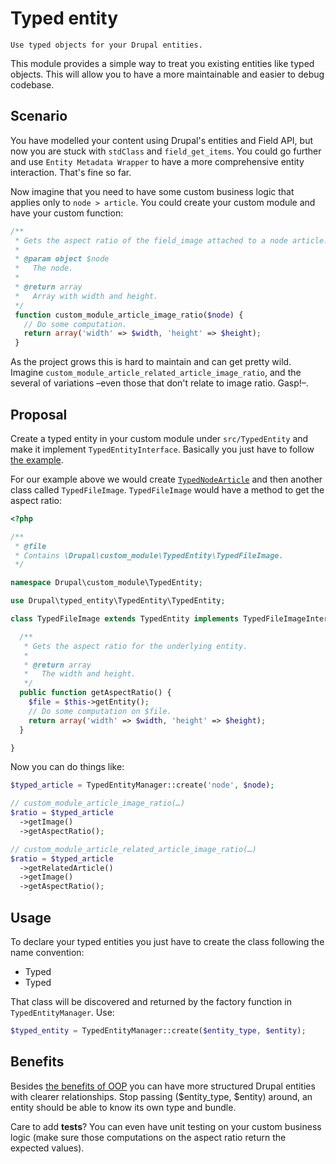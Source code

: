 # Typed entity

```
Use typed objects for your Drupal entities.
```

This module provides a simple way to treat you existing entities like typed
objects. This will allow you to have a more maintainable and easier to debug
codebase.

## Scenario

You have modelled your content using Drupal's entities and Field API, but now
you are stuck with `stdClass` and `field_get_items`. You could go further and
use `Entity Metadata Wrapper` to have a more comprehensive entity interaction.
That's fine so far.

Now imagine that you need to have some custom business logic that applies only
to `node > article`. You could create your custom module and have your custom
function:

```php
/**
 * Gets the aspect ratio of the field_image attached to a node article.
 * 
 * @param object $node
 *   The node.
 *
 * @return array
 *   Array with width and height.
 */
 function custom_module_article_image_ratio($node) {
   // Do some computation.
   return array('width' => $width, 'height' => $height);
 }
```

As the project grows this is hard to maintain and can get pretty wild. Imagine
`custom_module_article_related_article_image_ratio`, and the several of
variations –even those that don't relate to image ratio. Gasp!–.

## Proposal

Create a typed entity in your custom module under `src/TypedEntity` and make it implement `TypedEntityInterface`. Basically you just have to follow [the example](blob/7.x-1.x/modules/typed_entity_example/src/TypedEntity/TypedNode.php).

For our example above we would create [`TypedNodeArticle`](blob/7.x-1.x/modules/typed_entity_example/src/TypedEntity/TypedNodeArticle.php) and then another class called `TypedFileImage`. `TypedFileImage` would have a method to get the aspect ratio:

```php
<?php

/**
 * @file
 * Contains \Drupal\custom_module\TypedEntity\TypedFileImage.
 */

namespace Drupal\custom_module\TypedEntity;

use Drupal\typed_entity\TypedEntity\TypedEntity;

class TypedFileImage extends TypedEntity implements TypedFileImageInterface {

  /**
   * Gets the aspect ratio for the underlying entity.
   *
   * @return array
   *   The width and height.
   */
  public function getAspectRatio() {
    $file = $this->getEntity();
    // Do some computation on $file.
    return array('width' => $width, 'height' => $height);
  }

}
```

Now you can do things like:

```php
$typed_article = TypedEntityManager::create('node', $node);

// custom_module_article_image_ratio(…)
$ratio = $typed_article
  ->getImage()
  ->getAspectRatio();

// custom_module_article_related_article_image_ratio(…)
$ratio = $typed_article
  ->getRelatedArticle()
  ->getImage()
  ->getAspectRatio();
```

## Usage
To declare your typed entities you just have to create the class following the name convention:

  - Typed<EntityTypeCamelCase><BundleCamelCase>
  - Typed<EntityTypeCamelCase>

That class will be discovered and returned by the factory function in
`TypedEntityManager`. Use:

```php
$typed_entity = TypedEntityManager::create($entity_type, $entity);
```

## Benefits
Besides [the benefits of OOP](https://duckduckgo.com/?q=object+oriented+programming+benefits)
you can have more structured Drupal entities with clearer relationships. Stop
passing ($entity_type, $entity) around, an entity should be able to know its own
type and bundle.

Care to add **tests**? You can even have unit testing on your custom business logic
(make sure those computations on the aspect ratio return the expected values).

